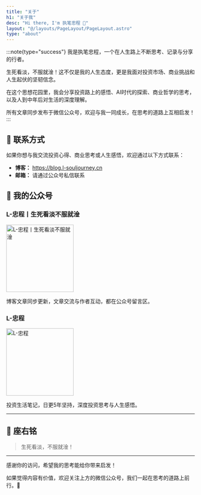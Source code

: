 ```yaml
---
title: "关于"
h1: "关于我"
desc: "Hi there, I'm 执笔忠程 👋"
layout: "@/layouts/PageLayout/PageLayout.astro"
type: "about"
---
```


:::note{type="success"}
我是执笔忠程，一个在人生路上不断思考、记录与分享的行者。

生死看淡，不服就淦！这不仅是我的人生态度，更是我面对投资市场、商业挑战和人生起伏的坚韧信念。

在这个思想花园里，我会分享投资路上的感悟、AI时代的探索、商业哲学的思考，以及人到中年后对生活的深度理解。

所有文章同步发布于微信公众号，欢迎与我一同成长，在思考的道路上互相启发！
:::

## 📧 联系方式

如果你想与我交流投资心得、商业思考或人生感悟，欢迎通过以下方式联系：

- **博客：** https://blog.l-souljourney.cn
- **邮箱：** 请通过公众号私信联系

## 📱 我的公众号

### L-忠程丨生死看淡不服就淦

<img src="/assets/images/wechat-qr.webp" alt="L-忠程丨生死看淡不服就淦" width="180" height="180">

博客文章同步更新，文章交流与作者互动，都在公众号留言区。

### L-忠程

<img src="/assets/images/wechat-qr-investment.webp" alt="L-忠程" width="180" height="180">

投资生活笔记，日更5年坚持，深度投资思考与人生感悟。

---

## 💭 座右铭

> 生死看淡，不服就淦！

---

感谢你的访问，希望我的思考能给你带来启发！

如果觉得内容有价值，欢迎关注上方的微信公众号，我们一起在思考的道路上前行。🎉
